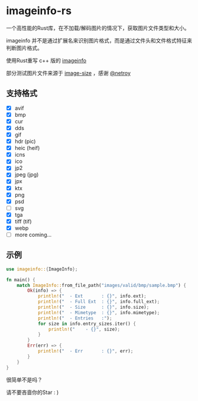 # imageinfo-rs

一个高性能的Rust库，在不加载/解码图片的情况下，获取图片文件类型和大小。

imageinfo 并不是通过扩展名来识别图片格式，而是通过文件头和文件格式特征来判断图片格式。

使用Rust重写 c++ 版的 [imageinfo](https://github.com/xiaozhuai/imageinfo)

部分测试图片文件来源于 [image-size](https://github.com/image-size/image-size) ，感谢 [@netroy](https://github.com/netroy)

## 支持格式

* [x] avif
* [x] bmp
* [x] cur
* [x] dds
* [x] gif
* [x] hdr (pic)
* [x] heic (heif)
* [x] icns
* [x] ico
* [x] jp2
* [x] jpeg (jpg)
* [x] jpx
* [x] ktx
* [x] png
* [x] psd
* [ ] svg
* [x] tga
* [x] tiff (tif)
* [x] webp
* [ ] more coming...

## 示例

```rust
use imageinfo::{ImageInfo};

fn main() {
    match ImageInfo::from_file_path("images/valid/bmp/sample.bmp") {
        Ok(info) => {
            println!("  - Ext       : {}", info.ext);
            println!("  - Full Ext  : {}", info.full_ext);
            println!("  - Size      : {}", info.size);
            println!("  - Mimetype  : {}", info.mimetype);
            println!("  - Entries   :");
            for size in info.entry_sizes.iter() {
                println!("    - {}", size);
            }
        }
        Err(err) => {
            println!("  - Err       : {}", err);
        }
    }
}
```

很简单不是吗？

请不要吝啬你的Star : )
